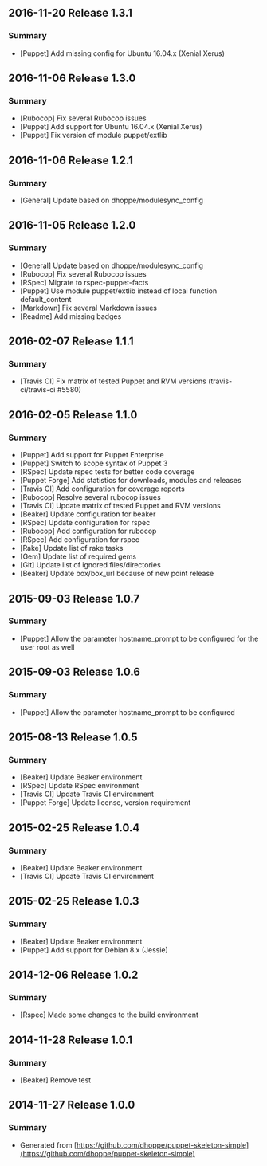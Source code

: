 ## 2016-11-20 Release 1.3.1

### Summary

- [Puppet] Add missing config for Ubuntu 16.04.x (Xenial Xerus)

## 2016-11-06 Release 1.3.0

### Summary

- [Rubocop] Fix several Rubocop issues
- [Puppet] Add support for Ubuntu 16.04.x (Xenial Xerus)
- [Puppet] Fix version of module puppet/extlib

## 2016-11-06 Release 1.2.1

### Summary

- [General] Update based on dhoppe/modulesync_config

## 2016-11-05 Release 1.2.0

### Summary

- [General] Update based on dhoppe/modulesync_config
- [Rubocop] Fix several Rubocop issues
- [RSpec] Migrate to rspec-puppet-facts
- [Puppet] Use module puppet/extlib instead of local function default_content
- [Markdown] Fix several Markdown issues
- [Readme] Add missing badges

## 2016-02-07 Release 1.1.1

### Summary

- [Travis CI] Fix matrix of tested Puppet and RVM versions (travis-ci/travis-ci #5580)

## 2016-02-05 Release 1.1.0

### Summary

- [Puppet] Add support for Puppet Enterprise
- [Puppet] Switch to scope syntax of Puppet 3
- [RSpec] Update rspec tests for better code coverage
- [Puppet Forge] Add statistics for downloads, modules and releases
- [Travis CI] Add configuration for coverage reports
- [Rubocop] Resolve several rubocop issues
- [Travis CI] Update matrix of tested Puppet and RVM versions
- [Beaker] Update configuration for beaker
- [RSpec] Update configuration for rspec
- [Rubocop] Add configuration for rubocop
- [RSpec] Add configuration for rspec
- [Rake] Update list of rake tasks
- [Gem] Update list of required gems
- [Git] Update list of ignored files/directories
- [Beaker] Update box/box_url because of new point release

## 2015-09-03 Release 1.0.7

### Summary

- [Puppet] Allow the parameter hostname_prompt to be configured for the user
  root as well

## 2015-09-03 Release 1.0.6

### Summary

- [Puppet] Allow the parameter hostname_prompt to be configured

## 2015-08-13 Release 1.0.5

### Summary

- [Beaker] Update Beaker environment
- [RSpec] Update RSpec environment
- [Travis CI] Update Travis CI environment
- [Puppet Forge] Update license, version requirement

## 2015-02-25 Release 1.0.4

### Summary

- [Beaker] Update Beaker environment
- [Travis CI] Update Travis CI environment

## 2015-02-25 Release 1.0.3

### Summary

- [Beaker] Update Beaker environment
- [Puppet] Add support for Debian 8.x (Jessie)

## 2014-12-06 Release 1.0.2

### Summary

- [Rspec] Made some changes to the build environment

## 2014-11-28 Release 1.0.1

### Summary

- [Beaker] Remove test

## 2014-11-27 Release 1.0.0

### Summary

- Generated from [https://github.com/dhoppe/puppet-skeleton-simple](https://github.com/dhoppe/puppet-skeleton-simple)
